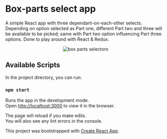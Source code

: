 # Box-parts select app

A simple React app with three dependant-on-each-other selects. Depending on option selected as Part one, different Part two and three will be available to be picked; same with Part two option influencing Part three options. Done to play around with React & Redux.

<p align="center">
  <img src="https://github.com/MatSaf123/boxes-app/assets/56278688/fa2a21c5-5bdd-42cb-9d72-b01375be5e93" alt="box parts selectors"/>
</p>

## Available Scripts

In the project directory, you can run:

### `npm start`

Runs the app in the development mode.\
Open [http://localhost:3000](http://localhost:3000) to view it in the browser.

The page will reload if you make edits.\
You will also see any lint errors in the console.

This project was bootstrapped with [Create React App](https://github.com/facebook/create-react-app).
